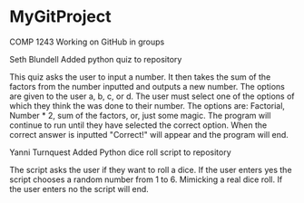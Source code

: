 # MyGitProject
COMP 1243 Working on GitHub in groups

Seth Blundell
Added python quiz to repository 

This quiz asks the user to input a number.
It then takes the sum of the factors from the number inputted and outputs a new number.
The options are given to the user a, b, c, or d.
The user must select one of the options of which they think the was done to their number.
The options are: Factorial, Number * 2, sum of the factors, or, just some magic.
The program will continue to run until they have selected the correct option.
When the correct answer is inputted "Correct!" will appear and the program will end.

Yanni Turnquest
Added Python dice roll script to repository

The script asks the user if they want to roll a dice.
If the user enters yes the script chooses a random number from 1 to 6.
Mimicking a real dice roll.
If the user enters no the script will end.
